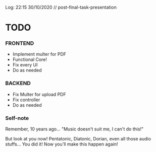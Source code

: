 Log: 22:15 30/10/2020
// post-final-task-presentation

# TODO

### FRONTEND

- Implement multer for PDF
- Functional Core!
- Fix every UI
- Do as needed

### BACKEND

- Fix Multer for upload PDF
- Fix controller
- Do as needed

### Self-note

Remember, 10 years ago...
"Music doesn't suit me, I can't do this!"

But look at you now! Pentatonic, Diatonic, Dorian, even all those audio stuffs...
You did it! Now you'll make this happen again!
